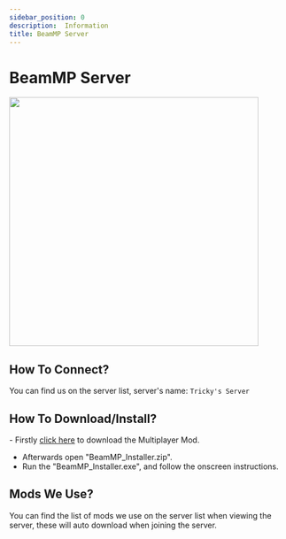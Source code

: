 ```yaml
---
sidebar_position: 0
description:  Information
title: BeamMP Server
---
```

<span class="game-beammp">

# BeamMP Server

</span>
<div class="flex-vcenter mb-1">
<img src="https://cdn.akamai.steamstatic.com/steam/apps/284160/header.jpg" width="450px"/>
</div>

<span class="game-beammp">

## How To Connect?

</span>

You can find us on the server list, server's name: `Tricky's Server`
<span class="game-beammp">

## How To Download/Install?

</span>
- Firstly <a href="https://beammp.com/installer/BeamMP_Installer.zip">click here</a> to download the Multiplayer Mod.

- Afterwards open "BeamMP_Installer.zip".
- Run the "BeamMP_Installer.exe", and follow the onscreen instructions.
<span class="game-beammp">

## Mods We Use?

</span>
You can find the list of mods we use on the server list when viewing the server, these will auto download when joining the server.
